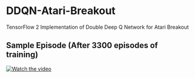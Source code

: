 # DDQN-Atari-Breakout
TensorFlow 2 Implementation of Double Deep Q Network for Atari Breakout

## Sample Episode (After 3300 episodes of training)

[![Watch the video](https://img.youtube.com/vi/Bu5OjPkXfDc/0.jpg)](https://youtu.be/Bu5OjPkXfDc)
